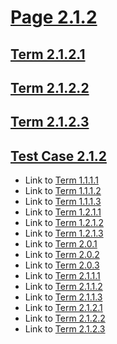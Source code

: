 # [Page 2.1.2](#page-212)

## [Term 2.1.2.1](#term-2121)

## [Term 2.1.2.2](#term-2122)

## [Term 2.1.2.3](#term-2123)

## [Test Case 2.1.2](#test-case-212)

*   Link to [Term 1.1.1.1](http://my.org/chapter-1/RECURSIVE-1-1/page-1-1-1.md#term-1111)
*   Link to [Term 1.1.1.2](http://my.org/chapter-1/RECURSIVE-1-1/page-1-1-1.md#term-1112)
*   Link to [Term 1.1.1.3](http://my.org/chapter-1/RECURSIVE-1-1/page-1-1-1.md#term-1113)
*   Link to [Term 1.2.1.1](http://my.org/chapter-1/RECURSIVE-1-2/page-1-2-1.md#term-1211)
*   Link to [Term 1.2.1.2](http://my.org/chapter-1/RECURSIVE-1-2/page-1-2-1.md#term-1212)
*   Link to [Term 1.2.1.3](http://my.org/chapter-1/RECURSIVE-1-2/page-1-2-1.md#term-1213)
*   Link to [Term 2.0.1](http://my.org/chapter-2/page-2-0.md#term-201)
*   Link to [Term 2.0.2](http://my.org/chapter-2/page-2-0.md#term-202)
*   Link to [Term 2.0.3](http://my.org/chapter-2/page-2-0.md#term-203)
*   Link to [Term 2.1.1.1](http://my.org/chapter-2/RECURSIVE-2-1/page-2-1-1.md#term-2111)
*   Link to [Term 2.1.1.2](http://my.org/chapter-2/RECURSIVE-2-1/page-2-1-1.md#term-2112)
*   Link to [Term 2.1.1.3](http://my.org/chapter-2/RECURSIVE-2-1/page-2-1-1.md#term-2113)
*   Link to [Term 2.1.2.1](http://my.org/chapter-2/RECURSIVE-2-1/page-2-1-2.md#term-2121)
*   Link to [Term 2.1.2.2](http://my.org/chapter-2/RECURSIVE-2-1/page-2-1-2.md#term-2122)
*   Link to [Term 2.1.2.3](http://my.org/chapter-2/RECURSIVE-2-1/page-2-1-2.md#term-2123)
